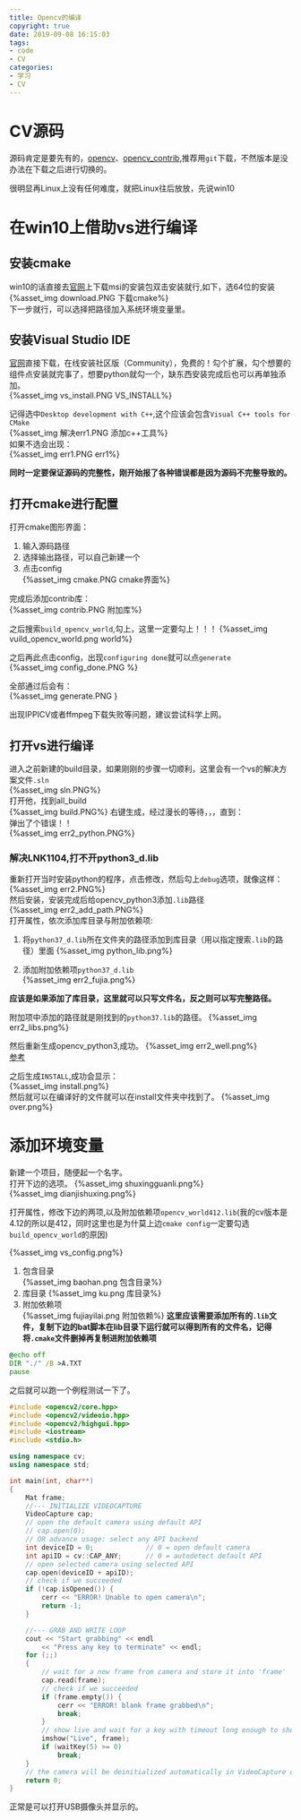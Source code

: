 ```yaml
---
title: Opencv的编译
copyright: true
date: 2019-09-08 16:15:03
tags:
- code
- CV
categories:
- 学习
- CV
---
```

# CV源码
源码肯定是要先有的，[opencv](https://github.com/opencv/opencv)、[opencv_contrib](https://github.com/opencv/opencv_contrib),推荐用`git`下载，不然版本是没办法在下载之后进行切换的。  

很明显再Linux上没有任何难度，就把Linux往后放放，先说win10
# 在win10上借助vs进行编译
## 安装cmake
win10的话直接去[官网](https://cmake.org/download/)上下载msi的安装包双击安装就行,如下，选64位的安装  
{%asset_img download.PNG 下载cmake%}  
下一步就行，可以选择把路径加入系统环境变量里。  
## 安装Visual Studio IDE
[官网](https://visualstudio.microsoft.com/zh-hans/vs/community/?rr=https%3A%2F%2Fcn.bing.com%2F)直接下载，在线安装社区版（Community），免费的！勾个扩展，勾个想要的组件点安装就完事了，想要python就勾一个，缺东西安装完成后也可以再单独添加。  
{%asset_img vs_install.PNG VS_INSTALL%}  

记得选中`Desktop development with C++`,这个应该会包含`Visual C++ tools for CMake`  
{%asset_img 解决err1.PNG 添加c++工具%}  
如果不选会出现：  
{%asset_img err1.PNG err1%}  

**同时一定要保证源码的完整性，刚开始报了各种错误都是因为源码不完整导致的。**

## 打开cmake进行配置
打开cmake图形界面：
1. 输入源码路径
2. 选择输出路径，可以自己新建一个
3. 点击config  
{%asset_img cmake.PNG cmake界面%}  

完成后添加contrib库：  
{%asset_img contrib.PNG 附加库%}  

之后搜索`build_opencv_world`,勾上，这里一定要勾上！！！
{%asset_img vuild_opencv_world.png world%}  

之后再此点击config，出现`configuring done`就可以点`generate`  
{%asset_img config_done.PNG %}  

全部通过后会有：  
{%asset_img generate.PNG }  


出现IPPICV或者ffmpeg下载失败等问题，建议尝试科学上网。
## 打开vs进行编译
进入之前新建的build目录，如果刚刚的步骤一切顺利，这里会有一个vs的解决方案文件`.sln`  
{%asset_img sln.PNG%}  
打开他，找到all_build  
{%asset_img build.PNG%}
右键生成，经过漫长的等待，，，直到：  
弹出了个错误！！  
{%asset_img err2_python.PNG%}  

### 解决LNK1104,打不开python3_d.lib
重新打开当时安装python的程序，点击修改，然后勾上`debug`选项，就像这样：  
{%asset_img err2.PNG%}  
然后安装，安装完成后给opencv_python3添加`.lib`路径  
{%asset_img err2_add_path.PNG%}  
打开属性，依次添加库目录与附加依赖项:  

1. 将`python37_d.lib`所在文件夹的路径添加到库目录（用以指定搜索`.lib`的路径）里面
{%asset_img python_lib.png%}  

2. 添加附加依赖项`python37_d.lib`  
{%asset_img err2_fujia.png%}  

**应该是如果添加了库目录，这里就可以只写文件名，反之则可以写完整路径。**

附加项中添加的路径就是刚找到的`python37.lib`的路径。
{%asset_img err2_libs.png%}  

然后重新生成opencv_python3,成功。
{%asset_img err2_well.png%}  
[参考](https://blog.csdn.net/weixin_43788499/article/details/84933210)

之后生成`INSTALL`,成功会显示：  
{%asset_img install.png%}  
然后就可以在编译好的文件就可以在install文件夹中找到了。
{%asset_img over.png%}  

# 添加环境变量
新建一个项目，随便起一个名字。  
打开下边的选项。
{%asset_img shuxingguanli.png%}  
{%asset_img dianjishuxing.png%}  

打开属性，修改下边的两项,以及附加依赖项`opencv_world412.lib`(我的cv版本是4.12的所以是412，同时这里也是为什莫上边`cmake config`一定要勾选`build_opencv_world`的原因)  

{%asset_img vs_config.png%}
1. 包含目录  
   {%asset_img baohan.png 包含目录%}
2. 库目录
   {%asset_img ku.png 库目录%}
3. 附加依赖项  
   {%asset_img fujiayilai.png 附加依赖%}
  **这里应该需要添加所有的`.lib`文件，复制下边的bat脚本在lib目录下运行就可以得到所有的文件名，记得将`.cmake`文件删掉再复制进附加依赖项**  

```bat
@echo off
DIR "./" /B >A.TXT
pause
```
之后就可以跑一个例程测试一下了。
```cpp
#include <opencv2/core.hpp>
#include <opencv2/videoio.hpp>
#include <opencv2/highgui.hpp>
#include <iostream>
#include <stdio.h>

using namespace cv;
using namespace std;

int main(int, char**)
{
	Mat frame;
	//--- INITIALIZE VIDEOCAPTURE
	VideoCapture cap;
	// open the default camera using default API
	// cap.open(0);
	// OR advance usage: select any API backend
	int deviceID = 0;             // 0 = open default camera
	int apiID = cv::CAP_ANY;      // 0 = autodetect default API
	// open selected camera using selected API
	cap.open(deviceID + apiID);
	// check if we succeeded
	if (!cap.isOpened()) {
		cerr << "ERROR! Unable to open camera\n";
		return -1;
	}

	//--- GRAB AND WRITE LOOP
	cout << "Start grabbing" << endl
		<< "Press any key to terminate" << endl;
	for (;;)
	{
		// wait for a new frame from camera and store it into 'frame'
		cap.read(frame);
		// check if we succeeded
		if (frame.empty()) {
			cerr << "ERROR! blank frame grabbed\n";
			break;
		}
		// show live and wait for a key with timeout long enough to show images
		imshow("Live", frame);
		if (waitKey(5) >= 0)
			break;
	}
	// the camera will be deinitialized automatically in VideoCapture destructor
	return 0;
}
```
正常是可以打开USB摄像头并显示的。